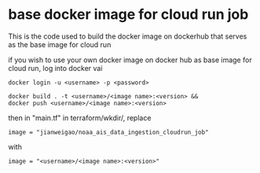# base docker image for cloud run job 
This is the code used to build the docker image on dockerhub that serves as the base image for cloud run 

if you wish to use your own docker image on docker hub as base image for cloud run, log into docker vai

```
docker login -u <username> -p <password>

docker build . -t <username>/<image name>:<version> &&
docker push <username>/<image name>:<version>
```

then in "main.tf" in terraform/wkdir/, replace 
```
image = "jianweigao/noaa_ais_data_ingestion_cloudrun_job"
```
with
```
image = "<username>/<image name>:<version>"
```